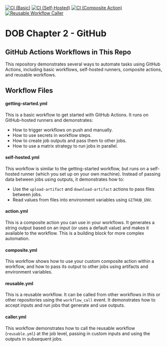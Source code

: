 [![CI (Basic)](https://github.com/madisonewebb/dob-chapter-2/actions/workflows/getting-started.yml/badge.svg)](https://github.com/madisonewebb/dob-chapter-2/actions/workflows/getting-started.yml)
[![CI (Self-Hosted)](https://github.com/madisonewebb/dob-chapter-2/actions/workflows/self-hosted.yml/badge.svg)](https://github.com/madisonewebb/dob-chapter-2/actions/workflows/self-hosted.yml)
[![CI (Composite Action)](https://github.com/madisonewebb/dob-chapter-2/actions/workflows/composite.yml/badge.svg)](https://github.com/madisonewebb/dob-chapter-2/actions/workflows/composite.yml)
[![Reusable Workflow Caller](https://github.com/madisonewebb/dob-chapter-2/actions/workflows/caller.yml/badge.svg)](https://github.com/madisonewebb/dob-chapter-2/actions/workflows/caller.yml)

# DOB Chapter 2 - GitHub

## GitHub Actions Workflows in This Repo
This repository demonstrates several ways to automate tasks using GitHub Actions, including basic workflows, self-hosted runners, composite actions, and reusable workflows.

## Workflow Files

#### getting-started.yml

This is a basic workflow to get started with GitHub Actions. It runs on GitHub-hosted runners and demonstrates:
- How to trigger workflows on push and manually.
- How to use secrets in workflow steps.
- How to create job outputs and pass them to other jobs.
- How to use a matrix strategy to run jobs in parallel.

#### self-hosted.yml

This workflow is similar to the getting-started workflow, but runs on a self-hosted runner (which you set up on your own machine).
Instead of passing data between jobs using outputs, it demonstrates how to:
- Use the `upload-artifact` and `download-artifact` actions to pass files between jobs.
- Read values from files into environment variables using `GITHUB_ENV`.

#### action.yml

This is a composite action you can use in your workflows. It generates a string output based on an input (or uses a default value) and makes it available to the workflow. This is a building block for more complex automation.

#### composite.yml

This workflow shows how to use your custom composite action within a workflow, and how to pass its output to other jobs using artifacts and environment variables.

#### reusable.yml

This is a reusable workflow. It can be called from other workflows in this or other repositories using the `workflow_call` event. It demonstrates how to accept inputs and run jobs that generate and use outputs.

#### caller.yml

This workflow demonstrates how to call the reusable workflow (`reusable.yml`) at the job level, passing in custom inputs and using the outputs in subsequent jobs.

